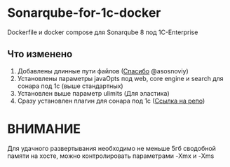 # Sonarqube-for-1c-docker
Dockerfile и docker compose для Sonarqube 8 под 1C-Enterprise

## Что изменено
1. Добавлены длинные пути файлов ([Спасибо](https://github.com/asosnoviy/sonarqube "Спасибо") @asosnoviy)
2. Установлены параметры javaOpts под web, core engine и search для сонара под 1с (выше стандартных)
3. Установлен выше параметр ulimits (Для эластика)
4. Сразу установлен плагин для сонара под 1с ([Ссылка на репо](https://github.com/1c-syntax/sonar-bsl-plugin-community "Ссылка на репо")) 

# ВНИМАНИЕ
Для удачного развертывания необходимо не меньше 5гб сводобной памяти на хосте, можно контролировать параметрами -Xmx и -Xms
